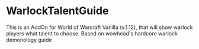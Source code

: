 # WarlockTalentGuide
This is an AddOn for World of Warcraft Vanilla (v.1.12), that will show warlock players what talent to choose. Based on wowhead's hardcore warlock demonology guide
